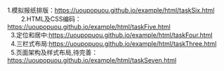 1.模拟报纸排版：https://uoupopuou.github.io/example/html/taskSix.html<br/>       
2.HTML及CSS编码：https://uoupopuou.github.io/example/html/taskFive.html<br/>  
3.定位和居中:https://uoupopuou.github.io/example/html/taskFour.html<br/>  
4.三栏式布局:https://uoupopuou.github.io/example/html/taskThree.html<br/>  
5.页面架构及样式布局,待完善：https://uoupopuou.github.io/example/html/taskSeven.html   
